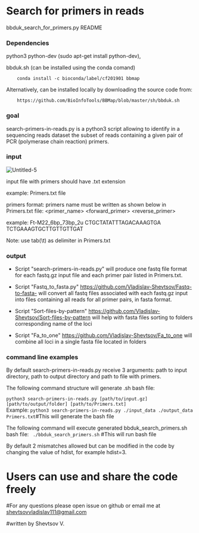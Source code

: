 # Search for primers in reads
bbduk_search_for_primers.py README

### Dependencies ###

python3
python-dev (sudo apt-get install python-dev), 

bbduk.sh (can be installed using the conda comand)
		
		conda install -c bioconda/label/cf201901 bbmap 
		
Alternatively, can be installed locally by downloading the source code from: 
		
		https://github.com/BioInfoTools/BBMap/blob/master/sh/bbduk.sh


### goal ###

search-primers-in-reads.py is a python3 script allowing to identify in a sequencing reads dataset the subset of reads containing a given pair of PCR (polymerase chain reaction) primers. 



### input ###
![Untitled-5](https://user-images.githubusercontent.com/22825915/111269219-8023b580-8658-11eb-8a29-54e54db4dfb1.jpg)

input file with primers should have .txt extension 

example: Primers.txt file

primers format: primers name must be written as shown below in Primers.txt file:
<primer_name>	<forward_primer>	<reverse_primer>

example: Ft-M22_6bp_73bp_2u	CTGCTATATTTAGACAAAGTGA	TCTGAAAGTGCTTGTTGTTGAT

Note: use tab(\t) as delimiter in Primers.txt

### output ### 
* Script "search-primers-in-reads.py" will produce one fastq file format for each fastq.gz input file and each primer pair listed in Primers.txt.

* Script "Fastq_to_fasta.py" https://github.com/Vladislav-Shevtsov/Fastq-to-fasta- will convert all fastq files associated with each fastq.gz input into files containing all reads for all primer pairs, in fasta format.

* Script "Sort-files-by-pattern" https://github.com/Vladislav-Shevtsov/Sort-files-by-pattern  will help with fasta files sorting to folders corresponding name of the loci

* Script "Fa_to_one" https://github.com/Vladislav-Shevtsov/Fa_to_one will combine all loci in a single fasta file located in folders 


### command line examples ###
By default search-primers-in-reads.py receive 3 arguments: path to input directory, path to output directory and path to file with primers.

The following command structure will generate .sh bash file:

```python3 search-primers-in-reads.py [path/to/input.gz] [path/to/output/folder] [path/to/Primers.txt]```  
Example:
```python3 search-primers-in-reads.py ./input_data ./output_data Primers.txt```#This will generate the bash file 

The following command will execute generated bbduk_search_primers.sh bash file:
``` ./bbduk_search_primers.sh``` #This will run bash file

By default 2 mismatches allowed but can be modified in the code by changing the value of hdist, for example hdist=3.

# Users can use and share the code freely

#For any questions please open issue on github or email me at shevtsovvladislav111@gmail.com

#written by Shevtsov V.
